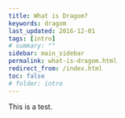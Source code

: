 ```yaml
---
title: What is Dragom?
keywords: dragom
last_updated: 2016-12-01
tags: [intro]
# summary: ""
sidebar: main_sidebar
permalink: what-is-dragom.html
redirect_from: /index.html
toc: false
# folder: intro
---
```


This is a test.
